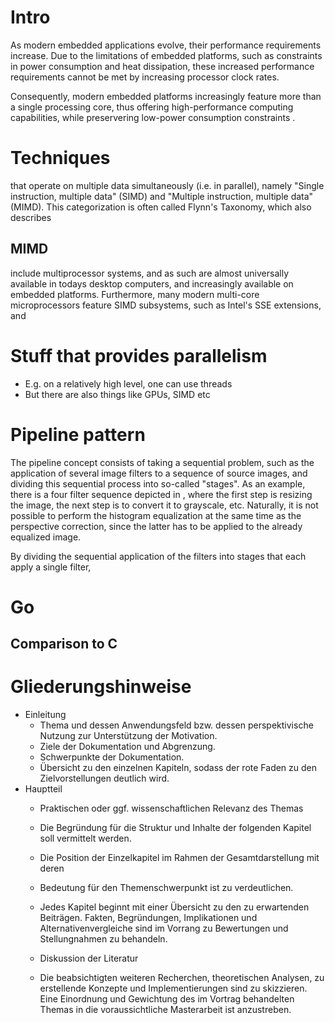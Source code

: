 # Intro

As modern embedded applications evolve, their performance requirements increase. Due to the limitations of embedded platforms, such as constraints in power consumption and heat dissipation, these increased performance requirements cannot be met by increasing processor clock rates.

Consequently, modern embedded platforms increasingly feature more than a single processing core, thus offering high-performance computing capabilities, while preservering low-power consumption constraints <!--\citep{Wang2013}-->.


# Techniques

that operate on multiple data simultaneously (i.e. in parallel), namely "Single instruction, multiple data" (SIMD) and "Multiple instruction, multiple data" (MIMD). This categorization is often called Flynn's Taxonomy, which also describes


## MIMD

include multiprocessor systems, and as such are almost universally available in todays desktop computers, and increasingly available on embedded platforms. Furthermore, many modern multi-core microprocessors feature SIMD subsystems, such as Intel's SSE extensions, and

# Stuff that provides parallelism

* E.g. on a relatively high level, one can use threads
* But there are also things like GPUs, SIMD etc


# Pipeline pattern

The pipeline concept consists of taking a sequential problem, such as the application of several image filters to a sequence of source images, and dividing this sequential process into so-called "stages". As an example, there is a four filter sequence depicted in <!--\autoref{fig:image-pipeline}-->, where the first step is resizing the image, the next step is to convert it to grayscale, etc. Naturally, it is not possible to perform the histogram equalization at the same time as the perspective correction, since the latter has to be applied to the already equalized image.

By dividing the sequential application of the filters into stages that each apply a single filter,


# Go
## Comparison to C

<!--\todoin{Syntactical/Semantical differences as well as performance comparisons, if possible. Context switch time, garbage collection impact, plain performance (e.g. loops) compared to C, all that stuff.}-->

# Gliederungshinweise


* Einleitung
    * Thema und dessen Anwendungsfeld bzw. dessen perspektivische Nutzung zur Unterstützung der Motivation.
    * Ziele der Dokumentation und Abgrenzung.
    * Schwerpunkte der Dokumentation.
    * Übersicht zu den einzelnen Kapiteln, sodass der rote Faden zu den Zielvorstellungen deutlich wird.
* Hauptteil
    * Praktischen oder ggf. wissenschaftlichen Relevanz des Themas
    * Die Begründung für die Struktur und Inhalte der folgenden Kapitel soll vermittelt
    werden.
    * Die Position der Einzelkapitel im Rahmen der Gesamtdarstellung mit deren
    * Bedeutung für den Themenschwerpunkt ist zu verdeutlichen.

    * Jedes Kapitel beginnt mit einer Übersicht zu den zu erwartenden Beiträgen. Fakten, Begründungen, Implikationen und Alternativenvergleiche sind im Vorrang zu Bewertungen und Stellungnahmen zu behandeln.
    * Diskussion der Literatur
    * Die beabsichtigten weiteren Recherchen, theoretischen Analysen, zu erstellende Konzepte und Implementierungen sind zu skizzieren. Eine Einordnung und Gewichtung des im Vortrag behandelten Themas in die voraussichtliche Masterarbeit ist anzustreben.
